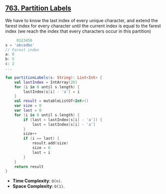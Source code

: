 ## [763. Partition Labels](https://leetcode.com/problems/partition-labels)

We have to know the last index of every unique character, and extend the farest index for every character until the current index is equal to the farest index (we reach the index that every characters occur in this partition)

```js
     0123456
s = 'abcadbe'
// Farest index
a: 0
b: 5
c: 2
...
```

```kotlin
fun partitionLabels(s: String): List<Int> {
    val lastIndex = IntArray(26)
    for (i in 0 until s.length) {
        lastIndex[s[i] - 'a'] = i
    }
    val result = mutableListOf<Int>()
    var size = 0
    var last = 0
    for (i in 0 until s.length) {
        if (last < lastIndex[s[i] - 'a']) {
            last = lastIndex[s[i] - 'a']
        }
        size++
        if (i == last) {
            result.add(size)
            size = 0
            last = i
        }
    }
    return result       
}
```

* **Time Complexity**: `O(n)`.
* **Space Complexity**: `O(1)`.